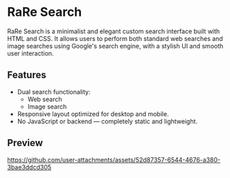 # RaRe Search 

RaRe Search is a minimalist and elegant custom search interface built with HTML and CSS. It allows users to perform both standard web searches and image searches using Google's search engine, with a stylish UI and smooth user interaction.


##  Features

- Dual search functionality:
  -  Web search
  -  Image search
- Responsive layout optimized for desktop and mobile.
- No JavaScript or backend — completely static and lightweight.

## Preview


https://github.com/user-attachments/assets/52d87357-6544-4676-a380-3bae3ddcd305



